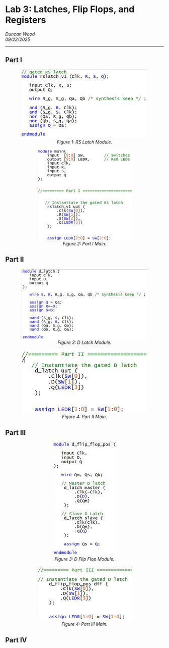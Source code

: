# Lab 3: Latches, Flip Flops, and Registers
*Duncan Wood* <br>
*09/22/2025*

---

## Part I
<div align="center">
  <img src="img/rs_latch.jpg" alt="Part I Verilog Code" width="400"/><br>
  <em>Figure 1: RS Latch Module.</em>
</div>
<br>
<div align="center">
  <img src="img/rs_latch_main.jpg" alt="Part I Verilog Code" width="300"/><br>
  <em>Figure 2: Part I Main.</em>
</div>


## Part II
<div align="center">
  <img src="img/d_latch.jpg" alt="Part II Verilog Code" width="400"/><br>
  <em>Figure 3: D Latch Module.</em>
</div>
<br>
<div align="center">
  <img src="img/d_latch_main.jpg" alt="Part II Verilog Code" width="400"/><br>
  <em>Figure 4: Part II Main.</em>
</div>



## Part III

<div align="center">
  <img src="img/d_flipflop.jpg" alt="Part II Verilog Code" width="200"/><br>
  <em>Figure 3: D Flip Flop Module.</em>
</div>
<br>
<div align="center">
  <img src="img/d_flipflop_main.jpg" alt="Part II Verilog Code" width="300"/><br>
  <em>Figure 4: Part III Main.</em>
</div>

## Part IV
